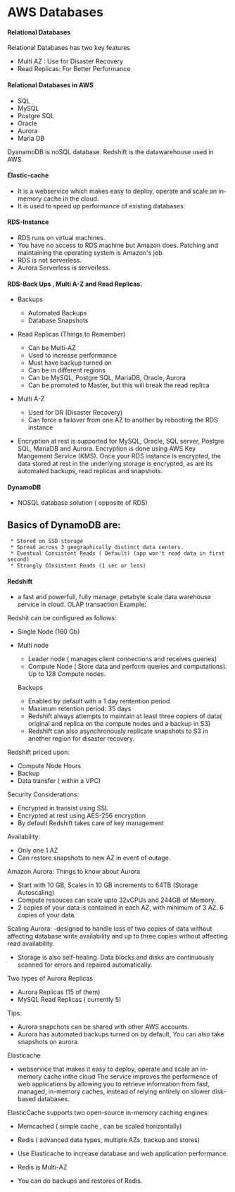 # AWS Databases

 #### Relational Databases
 Relational Databases has two key features
 * Multi AZ : Use for Disaster Recovery
 * Read Replicas: For Better Performance
 
 #### Relational Databases in AWS
 * SQL
 * MySQL
 * Postgre SQL
 * Oracle
 * Aurora
 * Maria DB

DyanamoDB is noSQL database.
Redshift is the datawarehouse used in AWS.

#### Elastic-cache
* It is a webservice which makes easy to deploy, operate and scale an in-memory cache in the cloud.
* It is used to speed up performance of existing databases.

#### RDS-Instance
* RDS runs on virtual machines.
* You have no access to RDS machine but Amazon does. Patching and maintaining the operating system is Amazon's job.
* RDS is not serverless.
* Aurora Serverless is serverless.

#### RDS-Back Ups , Multi A-Z and Read Replicas.
 * Backups
    * Automated Backups
    * Database Snapshots
   
 * Read Replicas (Things to Remember)
    * Can be Multi-AZ
    * Used to increase performance
    * Must have backup turned on
    * Can be in different regions
    * Can be MySQL, Postgre SQL, MariaDB, Oracle, Aurora
    * Can be promoted to Master, but this will break the read replica
    
 * Multi A-Z
    * Used for DR (Disaster Recovery)
    * Can force a failover from one AZ to another by rebooting the RDS instance
 
 * Encryption at rest is supported for MySQL, Oracle, SQL server, Postgre SQL, MariaDB and Aurora. Encryption is done using AWS Key Mangement Service (KMS). Once your RDS instance is encrypted, the data stored at rest in the underlying storage is encrypted, as are its automated backups, read replicas and snapshots.
 
#### DynamoDB
* NOSQL database solution ( opposite of RDS)
 ## Basics of DynamoDB are:
     * Stored on SSD storage
     * Spread across 3 geographically distinct data centers.
     * Eventual Consistent Reads ( Default) (app won't read data in first second) 
     * Strongly COnsistent Reads (1 sec or less)

#### Redshift 
- a fast and powerfull, fully manage, petabyte scale data warehouse service in cloud.
OLAP transaction Example:

Redshit can be configured as follows:
- Single Node (160 Gb)
- Multi node
   - Leader node ( manages client connections and receives queries)
   - Compute Node ( Store data and perform queries and computations). Up to 128 Compute nodes.
   
   Backups
   - Enabled by default with a 1 day rentention period
   - Maximum retention period: 35 days
   - Redshift always attempts to maintain at least three copiers of data( original and replica on the compute nodes and a backup in S3)
   - Redshift can also asynchronously replicate snapshots to S3 in another region for disaster recovery.
   
 Redshift priced upon:
 - Compute Node Hours 
 - Backup 
 - Data transfer ( within a VPC)
 
 Security Considerations:
 - Encrypted in transist using SSL
 - Encrypted at rest using AES-256 encryption
 - By default Redshift takes care of key management
 
Availability:
 - Only one 1 AZ
 - Can restore snapshots to new AZ in event of outage.

 
Amazon Aurora:
Things to know about Aurora
- Start with 10 GB, Scales in 10 GB increments to 64TB (Storage Autoscaling)
- Compute resouces can scale upto 32vCPUs and 244GB of Memory.
- 2 copies of your data is contained in each AZ, with minimum of 3 AZ. 6 copies of your data.

Scaling Aurora:
-designed to handle loss of two copies of data without affecting database write availability and up to three copies without affecting read availability.
- Storage is also self-healing. Data blocks and disks are continuously scanned for errors and repaired automatically.

Two types of Aurora Replicas
- Aurora Replicas (15 of them)
- MySQL Read Replicas ( currently 5)

Tips:
- Aurora snapchots can be shared with other AWS accounts.
- Aurora has automated backups turned on by default, You can also take snapshots on aurora.

Elasticache
- webservice that makes it easy to deploy, operate and scale an in-memory cache inthe cloud
The service improves the performence of web applications by allowing you to retrieve infomration
from fast, managed, in-memory caches, instead of relying entirely on slower disk-based databases.

ElasticCache supports two open-source in-memory caching engines:
- Memcached ( simple cache , can be scaled horizontally)
- Redis ( advanced data types, multiple AZs, backup and stores)

- Use Elasticache to increase database and web application performance.
- Redis is Multi-AZ
- You can do backups and restores of Redis.

